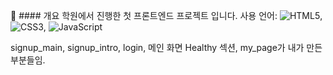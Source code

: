 :pushpin: #### 개요
학원에서 진행한 첫 프론트엔드 프로젝트 입니다.
사용 언어: ![HTML5](https://img.shields.io/badge/html5-%23E34F26.svg?style=for-the-badge&logo=html5&logoColor=white), ![CSS3](https://img.shields.io/badge/css3-%231572B6.svg?style=for-the-badge&logo=css3&logoColor=white), ![JavaScript](https://img.shields.io/badge/javascript-%23323330.svg?style=for-the-badge&logo=javascript&logoColor=%23F7DF1E)


signup_main, signup_intro, login, 메인 화면 Healthy 섹션, my_page가 내가 만든 부분들임.
